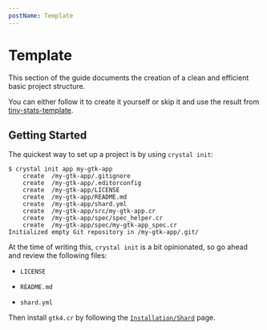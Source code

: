 ```yaml
---
postName: Template
---
```


# Template

This section of the guide documents the creation of a clean and efficient basic project structure.

You can either follow it to create it yourself or skip it and use the result from [tiny-stats-template](https://github.com/GeopJr/tiny-stats-template).

## Getting Started

The quickest way to set up a project is by using `crystal init`:

```shell
$ crystal init app my-gtk-app
    create  /my-gtk-app/.gitignore
    create  /my-gtk-app/.editorconfig
    create  /my-gtk-app/LICENSE
    create  /my-gtk-app/README.md
    create  /my-gtk-app/shard.yml
    create  /my-gtk-app/src/my-gtk-app.cr
    create  /my-gtk-app/spec/spec_helper.cr
    create  /my-gtk-app/spec/my-gtk-app_spec.cr
Initialized empty Git repository in /my-gtk-app/.git/
```

At the time of writing this, `crystal init` is a bit opinionated, so go ahead and review the following files:

- `LICENSE`

- `README.md`

- `shard.yml`

Then install `gtk4.cr` by following the [`Installation/Shard`](../01%20-%20Installation/Shard) page.
